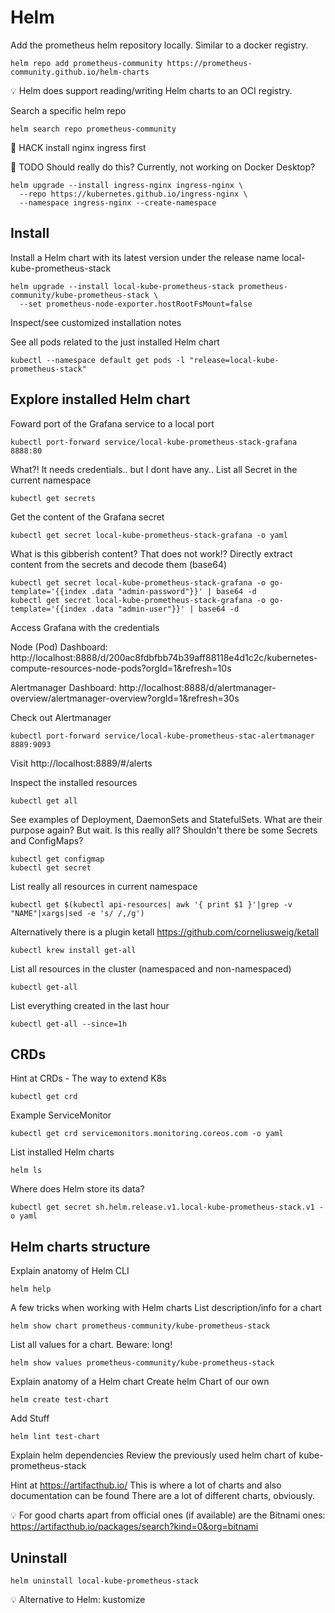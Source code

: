 # Helm

Add the prometheus helm repository locally. Similar to a docker registry. 
```shell
helm repo add prometheus-community https://prometheus-community.github.io/helm-charts
```
💡 Helm does support reading/writing Helm charts to an OCI registry. 

Search a specific helm repo
```shell
helm search repo prometheus-community
```

🥷 HACK install nginx ingress first

🚧 TODO Should really do this? Currently, not working on Docker Desktop?
```shell
helm upgrade --install ingress-nginx ingress-nginx \
  --repo https://kubernetes.github.io/ingress-nginx \
  --namespace ingress-nginx --create-namespace
```

## Install

Install a Helm chart with its latest version under the release name local-kube-prometheus-stack
```shell
helm upgrade --install local-kube-prometheus-stack prometheus-community/kube-prometheus-stack \
  --set prometheus-node-exporter.hostRootFsMount=false
```
Inspect/see customized installation notes

See all pods related to the just installed Helm chart
```shell
kubectl --namespace default get pods -l "release=local-kube-prometheus-stack"
```

## Explore installed Helm chart

Foward port of the Grafana service to a local port
```shell
kubectl port-forward service/local-kube-prometheus-stack-grafana 8888:80
```

What?! It needs credentials.. but I dont have any..
List all Secret in the current namespace
```shell
kubectl get secrets
```

Get the content of the Grafana secret
```shell
kubectl get secret local-kube-prometheus-stack-grafana -o yaml
```

What is this gibberish content? That does not work!?
Directly extract content from the secrets and decode them (base64)
```shell
kubectl get secret local-kube-prometheus-stack-grafana -o go-template='{{index .data "admin-password"}}' | base64 -d
kubectl get secret local-kube-prometheus-stack-grafana -o go-template='{{index .data "admin-user"}}' | base64 -d
```

Access Grafana with the credentials

Node (Pod) Dashboard: http://localhost:8888/d/200ac8fdbfbb74b39aff88118e4d1c2c/kubernetes-compute-resources-node-pods?orgId=1&refresh=10s

Alertmanager Dashboard: http://localhost:8888/d/alertmanager-overview/alertmanager-overview?orgId=1&refresh=30s

Check out Alertmanager
```shell
kubectl port-forward service/local-kube-prometheus-stac-alertmanager 8889:9093
```
Visit http://localhost:8889/#/alerts

Inspect the installed resources
```shell
kubectl get all
```
See examples of Deployment, DaemonSets and StatefulSets. What are their purpose again?
But wait. Is this really all? Shouldn't there be some Secrets and ConfigMaps?
```shell
kubectl get configmap
kubectl get secret
```

List really all resources in current namespace
```shell
kubectl get $(kubectl api-resources| awk '{ print $1 }'|grep -v "NAME"|xargs|sed -e 's/ /,/g')
```

Alternatively there is a plugin ketall https://github.com/corneliusweig/ketall
```shell
kubectl krew install get-all
```
List all resources in the cluster (namespaced and non-namespaced)
```shell
kubectl get-all
```
List everything created in the last hour
```shell
kubectl get-all --since=1h
```

## CRDs

Hint at CRDs - The way to extend K8s
```shell
kubectl get crd
```
Example ServiceMonitor
```shell
kubectl get crd servicemonitors.monitoring.coreos.com -o yaml
```

List installed Helm charts
```shell
helm ls
```

Where does Helm store its data?
```shell
kubectl get secret sh.helm.release.v1.local-kube-prometheus-stack.v1 -o yaml
```

## Helm charts structure

Explain anatomy of Helm CLI
```shell
helm help
```

A few tricks when working with Helm charts
List description/info for a chart
```shell
helm show chart prometheus-community/kube-prometheus-stack
```
List all values for a chart. Beware: long!
```shell
helm show values prometheus-community/kube-prometheus-stack
```

Explain anatomy of a Helm chart
Create helm Chart of our own
```shell
helm create test-chart
```

Add Stuff
```shell
helm lint test-chart
```

Explain helm dependencies
Review the previously used helm chart of kube-prometheus-stack

Hint at https://artifacthub.io/ 
This is where a lot of charts and also documentation can be found
There are a lot of different charts, obviously. 

💡 For good charts apart from official ones (if available) are the Bitnami ones: https://artifacthub.io/packages/search?kind=0&org=bitnami

## Uninstall

```shell
helm uninstall local-kube-prometheus-stack
```

💡 Alternative to Helm: kustomize 
